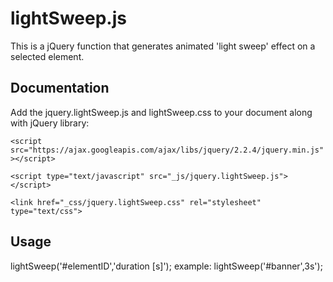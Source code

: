 lightSweep.js
=========

This is a jQuery function that generates animated 'light sweep' effect on a selected element.


Documentation
-------------

Add the jquery.lightSweep.js and lightSweep.css to your document along with jQuery library:

`<script src="https://ajax.googleapis.com/ajax/libs/jquery/2.2.4/jquery.min.js"></script>`

`<script type="text/javascript" src="_js/jquery.lightSweep.js"></script>`

`<link href="_css/jquery.lightSweep.css" rel="stylesheet" type="text/css">`


Usage
-----

lightSweep('#elementID','duration [s]');
example: lightSweep('#banner',3s');
